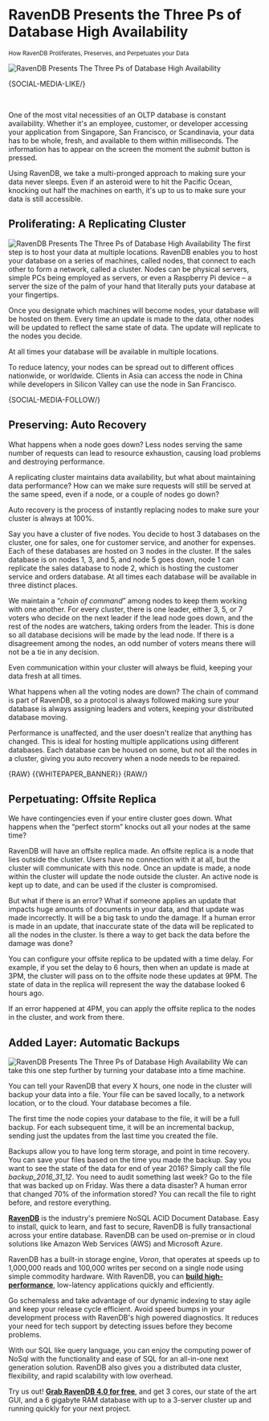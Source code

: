 # RavenDB Presents the Three Ps of Database High Availability
<small>How RavenDB Proliferates, Preserves, and Perpetuates your Data</small>

<div class="article-img figure text-center">
  <img src="images/ravendb-presents-the-three-ps-of-database-high-availability-main.jpg" alt="RavenDB Presents The Three Ps of Database High Availability" class="img-responsive img-thumbnail">
</div>

{SOCIAL-MEDIA-LIKE/}

<br/>

One of the most vital necessities of an OLTP database is constant availability. Whether it's an employee, customer, or developer accessing your application from Singapore, San Francisco, or Scandinavia, your data has to be whole, fresh, and available to them within milliseconds. The information has to appear on the screen the moment the *submit* button is pressed. 

Using RavenDB, we take a multi-pronged approach to making sure your data never sleeps. Even if an asteroid were to hit the Pacific Ocean, knocking out half the machines on earth, it's up to us to make sure your data is still accessible.

## Proliferating: A Replicating Cluster
<img class="floating-left" alt="RavenDB Presents The Three Ps of Database High Availability" src="images/ravendb-presents-the-three-ps-of-database-high-availability-pic1.jpg" />
The first step is to host your data at multiple locations. RavenDB enables you to host your database on a series of machines, called nodes, that connect to each other to form a network, called a cluster. Nodes can be physical servers, simple PCs being employed as servers, or even a Raspberry Pi device – a server the size of the palm of your hand that literally puts your database at your fingertips.

Once you designate which machines will become nodes, your database will be hosted on them. Every time an update is made to the data, other nodes will be updated to reflect the same state of data. The update will replicate to the nodes you decide. 

At all times your database will be available in multiple locations. 

To reduce latency, your nodes can be spread out to different offices nationwide, or worldwide. Clients in Asia can access the node in China while developers in Silicon Valley can use the node in San Francisco. 

{SOCIAL-MEDIA-FOLLOW/}

## Preserving: Auto Recovery

What happens when a node goes down? Less nodes serving the same number of requests can lead to resource exhaustion, causing load problems and destroying performance. 

A replicating cluster maintains data availability, but what about maintaining data performance? How can we make sure requests will still be served at the same speed, even if a node, or a couple of nodes go down?

Auto recovery is the process of instantly replacing nodes to make sure your cluster is always at 100%. 

Say you have a cluster of five nodes. You decide to host 3 databases on the cluster, one for sales, one for customer service, and another for expenses. Each of these databases are hosted on 3 nodes in the cluster. If the sales database is on nodes 1, 3, and 5, and node 5 goes down, node 1 can replicate the sales database to node 2, which is hosting the customer service and orders database. At all times each database will be available in three distinct places.

We maintain a “*chain of command*” among nodes to keep them working with one another. For every cluster, there is one leader, either 3, 5, or 7 voters who decide on the next leader if the lead node goes down, and the rest of the nodes are watchers, taking orders from the leader. This is done so all database decisions will be made by the lead node. If there is a disagreement among the nodes, an odd number of voters means there will not be a tie in any decision. 

Even communication within your cluster will always be fluid, keeping your data fresh at all times. 

What happens when all the voting nodes are down? The chain of command is part of RavenDB, so a protocol is always followed making sure your database is always assigning leaders and voters, keeping your distributed database moving. 

Performance is unaffected, and the user doesn't realize that anything has changed. This is ideal for hosting multiple applications using different databases. Each database can be housed on some, but not all the nodes in a cluster, giving you auto recovery when a node needs to be repaired.

{RAW}
{{WHITEPAPER_BANNER}}
{RAW/}

## Perpetuating: Offsite Replica

We have contingencies even if your entire cluster goes down. What happens when the “perfect storm” knocks out all your nodes at the same time?

RavenDB will have an offsite replica made. An offsite replica is a node that lies outside the cluster. Users have no connection with it at all, but the cluster will communicate with this node. Once an update is made, a node within the cluster will update the node outside the cluster. An active node is kept up to date, and can be used if the cluster is compromised. 

But what if there is an error? What if someone applies an update that impacts huge amounts of documents in your data, and that update was made incorrectly. It will be a big task to undo the damage. If a human error is made in an update, that inaccurate state of the data will be replicated to all the nodes in the cluster. 
Is there a way to get back the data before the damage was done?

You can configure your offsite replica to be updated with a time delay. For example, if you set the delay to 6 hours, then when an update is made at 3PM, the cluster will pass on to the offsite node these updates at 9PM. The state of data in the replica will represent the way the database looked 6 hours ago. 

If an error happened at 4PM, you can apply the offsite replica to the nodes in the cluster, and work from there.  

## Added Layer: Automatic Backups
<img class="floating-right" alt="RavenDB Presents The Three Ps of Database High Availability" src="images/ravendb-presents-the-three-ps-of-database-high-availability-pic2.jpg" />
We can take this one step further by turning your database into a time machine. 

You can tell your RavenDB that every X hours, one node in the cluster will backup your data into a file. Your file can be saved locally, to a network location, or to the cloud. Your database becomes a file.

The first time the node copies your database to the file, it will be a full backup. For each subsequent time, it will be an incremental backup, sending just the updates from the last time you created the file.  

Backups allow you to have long term storage, and point in time recovery. You can save your files based on the time you made the backup. Say you want to see the state of the data for end of year 2016? Simply call the file *backup_2016_31_12*. You need to audit something last week? Go to the file that was backed up on Friday. Was there a data disaster? A human error that changed 70% of the information stored? You can recall the file to right before, and restore everything. 



<div class="bottom-line">
<p>
<a href="https://ravendb.net/"><strong>RavenDB</strong></a> is the industry's premiere NoSQL ACID Document Database. Easy to install, quick to learn, and fast to secure, RavenDB is fully transactional across your entire database. RavenDB can be used on-premise or in cloud solutions like Amazon Web Services (AWS) and Microsoft Azure.
</p>

<p>
RavenDB has a built-in storage engine, <em>Voron</em>, that operates at speeds up to 1,000,000 reads and 100,000 writes per second on a single node using simple commodity hardware. With RavenDB, you can <a href="https://ravendb.net/features"><strong>build high-performance</strong></a>, low-latency applications quickly and efficiently.
</p>

<p>
Go schemaless and take advantage of our dynamic indexing to stay agile and keep your release cycle efficient. Avoid speed bumps in your development process with RavenDB's high powered diagnostics. It reduces your need for tech support by detecting issues before they become problems.
</p>

<p>
With our SQL like query language, you can enjoy the computing power of NoSql with the functionality and ease of SQL for an all-in-one next generation solution. RavenDB also gives you a distributed data cluster, flexibility, and rapid scalability with low overhead.
</p>

<p>
Try us out! <a href="https://ravendb.net/download"><strong>Grab RavenDB 4.0 for free</strong></a>, and get 3 cores, our state of the art GUI, and a 6 gigabyte RAM database with up to a 3-server cluster up and running quickly for your next project.
</p>

</div>